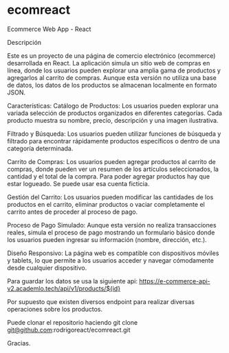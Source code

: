 # ecomreact

Ecommerce Web App - React

Descripción

Este es un proyecto de una página de comercio electrónico (ecommerce) desarrollada en React. La aplicación simula un sitio web de compras en línea, donde los usuarios pueden explorar una amplia gama de productos y agregarlos al carrito de compras. Aunque esta versión no utiliza una base de datos, los datos de los productos se almacenan localmente en formato JSON.

Características:
Catálogo de Productos: Los usuarios pueden explorar una variada selección de productos organizados en diferentes categorías. Cada producto muestra su nombre, precio, descripción y una imagen ilustrativa.

Filtrado y Búsqueda: Los usuarios pueden utilizar funciones de búsqueda y filtrado para encontrar rápidamente productos específicos o dentro de una categoría determinada.

Carrito de Compras: Los usuarios pueden agregar productos al carrito de compras, donde pueden ver un resumen de los artículos seleccionados, la cantidad y el total de la compra.
Para poder agregar productos hay que estar logueado. Se puede usar esa cuenta ficticia.

Gestión del Carrito: Los usuarios pueden modificar las cantidades de los productos en el carrito, eliminar productos o vaciar completamente el carrito antes de proceder al proceso de pago.

Proceso de Pago Simulado: Aunque esta versión no realiza transacciones reales, simula el proceso de pago mostrando un formulario básico donde los usuarios pueden ingresar su información (nombre, dirección, etc.).

Diseño Responsivo: La página web es compatible con dispositivos móviles y tablets, lo que permite a los usuarios acceder y navegar cómodamente desde cualquier dispositivo.

Para guardar los datos se usa la siguiente api: https://e-commerce-api-v2.academlo.tech/api/v1/products/${id}

Por supuesto que existen diversos endpoint para realizar diversas operaciones sobre los productos.

Puede clonar el repositorio haciendo git clone git@github.com:rodrigoreact/ecomreact.git

Gracias.
